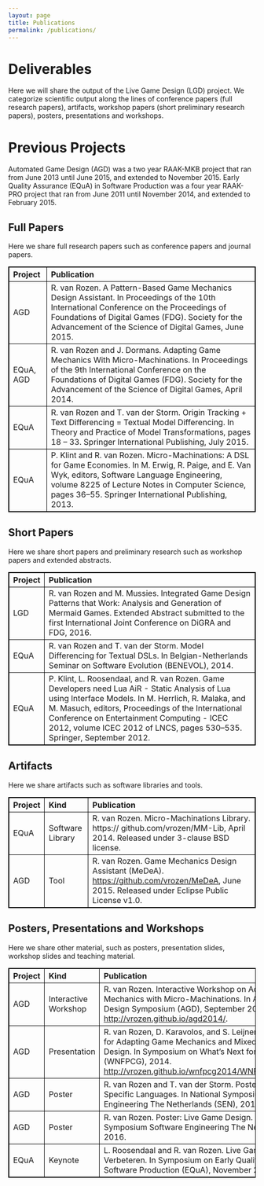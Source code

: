 ```yaml
---
layout: page
title: Publications
permalink: /publications/
---
```

<style>
table{
    border-collapse: collapse;
    border-spacing: 0;
    border:1px solid #000000;
}

th{
    border:1px solid #000000;
}

td{
    border:1px solid #000000;
}
</style>

# Deliverables
Here we will share the output of the Live Game Design (LGD) project.
We categorize scientific output along the lines of conference papers (full research papers), artifacts, workshop papers (short preliminary research papers), posters, presentations and workshops.

# Previous Projects
Automated Game Design (AGD) was a two year RAAK-MKB project that ran from June 2013 until June 2015, and extended to November 2015.
Early Quality Assurance (EQuA) in Software Production was a four year RAAK-PRO project that ran from June 2011 until November 2014, and extended to February 2015.

## Full Papers
Here we share full research papers such as conference papers and journal papers.

| Project   | Publication |
|:----------|:------------|
| AGD       | R. van Rozen. A Pattern-Based Game Mechanics Design Assistant. In Proceedings of the 10th International Conference on the Proceedings of Foundations of Digital Games (FDG). Society for the Advancement of the Science of Digital Games, June 2015.
| EQuA, AGD | R. van Rozen and J. Dormans. Adapting Game Mechanics With Micro-Machinations. In Proceedings of the 9th International Conference on the Foundations of Digital Games (FDG). Society for the Advancement of the Science of Digital Games, April 2014. |
| EQuA      | R. van Rozen and T. van der Storm. Origin Tracking + Text Differencing = Textual Model Differencing. In Theory and Practice of Model Transformations, pages 18 – 33. Springer International Publishing, July 2015. |
| EQuA      | P. Klint and R. van Rozen. Micro-Machinations: A DSL for Game Economies. In M. Erwig, R. Paige, and E. Van Wyk, editors, Software Language Engineering, volume 8225 of Lecture Notes in Computer Science, pages 36–55. Springer International Publishing, 2013. |

## Short Papers
Here we share short papers and preliminary research such as workshop papers and extended abstracts.

| Project | Publication     |
|:--------|:----------------|
| LGD     |  R. van Rozen and M. Mussies. Integrated Game Design Patterns that Work: Analysis and Generation of Mermaid Games. Extended Abstract submitted to the first International Joint Conference on DiGRA and FDG, 2016. |
| EQuA    | R. van Rozen and T. van der Storm. Model Differencing for Textual DSLs. In Belgian-Netherlands Seminar on Software Evolution (BENEVOL), 2014. |
| EQuA    | P. Klint, L. Roosendaal, and R. van Rozen. Game Developers need Lua AiR - Static Analysis of Lua using Interface Models. In M. Herrlich, R. Malaka, and M. Masuch, editors, Proceedings of the International Conference on Entertainment Computing - ICEC 2012, volume ICEC 2012 of LNCS, pages 530–535. Springer, September 2012. |

## Artifacts
Here we share artifacts such as software libraries and tools.

| Project   | Kind             | Publication |
|:----------|:-----------------| :---------- |
| EQuA      | Software Library | R. van Rozen. Micro-Machinations Library. https:// github.com/vrozen/MM-Lib, April 2014. Released under 3-clause BSD license. |
| AGD       | Tool             | R. van Rozen. Game Mechanics Design Assistant (MeDeA). https://github.com/vrozen/MeDeA, June 2015. Released under Eclipse Public License v1.0. |

## Posters, Presentations and Workshops
Here we share other material, such as posters, presentation slides, workshop slides and teaching material.

| Project | Kind                 | Publication |
|:------- |:---------------------|:----------- |
| AGD     | Interactive Workshop | R. van Rozen. Interactive Workshop on Adapting Game Mechanics with Micro-Machinations. In Automated Game Design Symposium (AGD), September 2014. http://vrozen.github.io/agd2014/. |
| AGD     | Presentation         | R. van Rozen, D. Karavolos, and S. Leijnen. Presentation: Tools for Adapting Game Mechanics and Mixed-Initiative Level Design. In Symposium on What’s Next for Procedural Content (WNFPCG), 2014. http://vrozen.github.io/wnfpcg2014/WNFPCG_slides_HvA.pptx. |
| AGD    | Poster                | R. van Rozen and T. van der Storm. Poster: Live Domain- Specific Languages. In National Symposium Software Engineering The Netherlands (SEN), 2016.
| AGD    | Poster                | R. van Rozen. Poster: Live Game Design. In National Symposium Software Engineering The Netherlands (SEN), 2016. |
| EQuA    | Keynote              | L. Roosendaal and R. van Rozen. Live Game Software Verbeteren. In Symposium on Early Quality Assurance in Software Production (EQuA), November 2014. |
